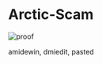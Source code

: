 # Arctic-Scam

![proof](https://cdn.discordapp.com/attachments/1029018097279041626/1057637904970686486/image.png)

amidewin, dmiedit, pasted
